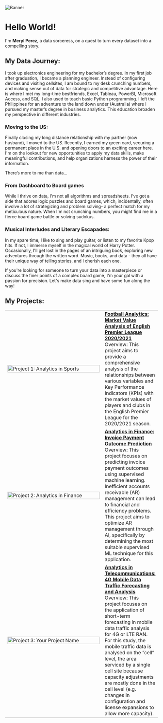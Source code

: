 ![Banner](https://raw.githubusercontent.com/mrylprz/portfolio/main/Project%20Covers/portfolio-temporary-banner.png)

# Hello World!

I'm **Meryl Perez**, a data sorceress, on a quest to turn every dataset into a compelling story.

## My Data Journey:

I took up electronics engineering for my bachelor’s degree. In my first job after graduation, I became a planning engineer. Instead of configuring devices and visiting cellsites, I am bound to my desk crunching numbers, and making sense out of data for strategic and competitive advantage. Here is where I met my long-time bestfriends, Excel, Tableau, PowerBI, Microsoft Access, and SQL. I also used to teach basic Python programming. I left the Philippines for an adventure to the land down under (Australia) where I pursued my master’s degree in business analytics. This education broaden my perspective in different industries.

### Moving to the US:
Finally closing my long distance relationship with my partner (now husband), I moved to the US. Recently, I earned my green card, securing a permanent place in the U.S. and opening doors to an exciting career here. I'm on the lookout for new opportunities to apply my data skills, make meaningful contributions, and help organizations harness the power of their information.

There’s more to me than data…

### From Dashboard to Board games

While I thrive on data, I'm not all algorithms and spreadsheets. I've got a side that adores logic puzzles and board games, which, incidentally, often involve a lot of strategizing and problem solving- a perfect match for my meticulous nature. When I'm not crunching numbers, you might find me in a fierce board game battle or solving sudokus.

### Musical Interludes and Literary Escapades:
In my spare time, I like to sing and play guitar, or listen to my favorite Kpop hits. If not, I immerse myself in the magical world of Harry Potter. Occasionally, I'll get lost in the pages of an intriguing book, exploring new adventures through the written word. Music, books, and data - they all have their unique way of telling stories, and I cherish each one.

If you're looking for someone to turn your data into a masterpiece or discuss the finer points of a complex board game, I'm your gal with a passion for precision. Let's make data sing and have some fun along the way!

## My Projects:

<table>
  <tr>
    <td style="width: 400px;">
      <a href="https://mrylprz.github.io/englishpremierleague20202021/">
        <img src="https://raw.githubusercontent.com/mrylprz/portfolio/main/Project%20Covers/englishpremierleague20202021_cover.png" alt="Project 1: Analytics in Sports" width="100%">
      </a>
    </td>
    <td><a href="https://mrylprz.github.io/englishpremierleague20202021/"><strong>Football Analytics: Market Value Analysis of English Premier League 2020/2021 </strong> </a> <br> Overview: This project aims to provide a comprehensive analysis of the relationships between various variables and Key Performance Indicators (KPIs) with the market values of players and clubs in the English Premier League for the 2020/2021 season.</td>
  </tr>
  <tr>
    <td>
      <a href="https://mrylprz.github.io/predicting-payment-outcomes/">
        <img src="https://raw.githubusercontent.com/mrylprz/portfolio/main/Project%20Covers/predicting-payment-outcomes_cover.png" alt="Project 2: Analytics in Finance" width="100%">
      </a>
    </td>
    <td><a href="https://mrylprz.github.io/predicting-payment-outcomes/"><strong>Analytics in Finance: Invoice Payment Outcome Prediction </strong> </a> <br> Overview: This project focuses on predicting invoice payment outcomes using supervised machine learning. Inefficient accounts receivable (AR) management can lead to financial and efficiency problems. This project aims to optimize AR management through AI, specifically by determining the most suitable supervised ML technique for this application.</td>
  </tr>
  <tr>
    <td>
      <a href="https://mrylprz.github.io/LTE-traffic-forecasting/">
        <img src="https://raw.githubusercontent.com/mrylprz/portfolio/main/Project%20Covers/LTE-traffic-forecasting_cover.png" alt="Project 3: Your Project Name" width="100%">
      </a>
    </td>
    <td><a href="https://mrylprz.github.io/LTE-traffic-forecasting/"><strong>Analytics in Telecommunications: 4G Mobile Data Traffic Forecasting and Analysis </strong> </a> <br> Overview: This project focuses on the application of short-term forecasting in mobile data traffic analysis for 4G or LTE RAN. For this study, the mobile traffic data is analysed on the “cell” level, the area serviced by a single cell site because capacity adjustments are mostly done in the cell level (e.g. changes in configuration and license expansions to allow more capacity).</td>
  </tr>
</table>

